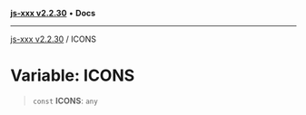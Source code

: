 [**js-xxx v2.2.30**](../README.md) • **Docs**

***

[js-xxx v2.2.30](../README.md) / ICONS

# Variable: ICONS

> `const` **ICONS**: `any`
